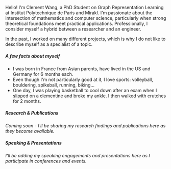 Hello! I'm Clement Wang, a PhD Student on Graph Representation Learning at Institut Polytechnique de Paris and Mirakl. I'm passionate about the intersection of mathematics and computer science, particularly when strong theoretical foundations meet practical applications. Professionally, I consider myself a hybrid between a researcher and an engineer.

In the past, I worked on many different projects, which is why I do not like to describe myself as a specialist of a topic.

##### A few facts about myself

- I was born in France from Asian parents, have lived in the US and Germany for 6 months each.
- Even though I'm not particularly good at it, I love sports: volleyball, bouldering, spikeball, running, biking...
- One day, I was playing basketball to cool down after an exam when I slipped on a clementine and broke my ankle. I then walked with crutches for 2 months.


##### Research & Publications

*Coming soon - I'll be sharing my research findings and publications here as they become available.*

##### Speaking & Presentations

*I'll be adding my speaking engagements and presentations here as I participate in conferences and events.*
